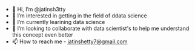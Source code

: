 - 👋 Hi, I’m @jatinsh3tty
- 👀 I’m interested in getting in the field of ddata science 
- 🌱 I’m currently learining data science
- 💞️ I’m looking to collaborate with data scientist's to help me understand this concept even better
- 📫 How to reach me - jatinshetty7@gmail.com

<!---
jatinsh3tty/jatinsh3tty is a ✨ special ✨ repository because its `README.md` (this file) appears on your GitHub profile.
You can click the Preview link to take a look at your changes.
--->

